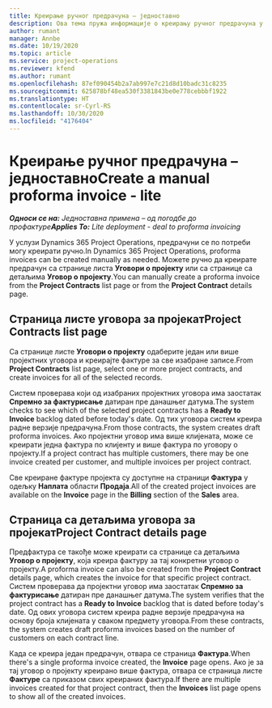 ```yaml
---
title: Креирање ручног предрачуна – једноставно
description: Ова тема пружа информације о креирању ручног предрачуна у услузи Project Operations.
author: rumant
manager: Annbe
ms.date: 10/19/2020
ms.topic: article
ms.service: project-operations
ms.reviewer: kfend
ms.author: rumant
ms.openlocfilehash: 87ef090454b2a7ab997e7c21d8d10badc31c8235
ms.sourcegitcommit: 625878bf48ea530f3381843be0e778cebbbf1922
ms.translationtype: HT
ms.contentlocale: sr-Cyrl-RS
ms.lasthandoff: 10/30/2020
ms.locfileid: "4176404"
---
```

# <a name="create-a-manual-proforma-invoice---lite"></a><span data-ttu-id="295fb-103">Креирање ручног предрачуна – једноставно</span><span class="sxs-lookup"><span data-stu-id="295fb-103">Create a manual proforma invoice - lite</span></span>

<span data-ttu-id="295fb-104">_**Односи се на:** Једноставна примена – од погодбе до профактуре_</span><span class="sxs-lookup"><span data-stu-id="295fb-104">_**Applies To:** Lite deployment - deal to proforma invoicing_</span></span>

<span data-ttu-id="295fb-105">У услузи Dynamics 365 Project Operations, предрачуни се по потреби могу креирати ручно.</span><span class="sxs-lookup"><span data-stu-id="295fb-105">In Dynamics 365 Project Operations, proforma invoices can be created manually as needed.</span></span> <span data-ttu-id="295fb-106">Можете ручно да креирате предрачун са странице листа **Уговори о пројекту** или са странице са детаљима **Уговор о пројекту**.</span><span class="sxs-lookup"><span data-stu-id="295fb-106">You can manually create a proforma invoice from the **Project Contracts** list page or from the **Project Contract** details page.</span></span>

##  <a name="project-contracts-list-page"></a><span data-ttu-id="295fb-107">Страница листе уговора за пројекат</span><span class="sxs-lookup"><span data-stu-id="295fb-107">Project Contracts list page</span></span>

<span data-ttu-id="295fb-108">Са странице листе **Уговори о пројекту** одаберите један или више пројектних уговора и креирајте фактуре за све изабране записе.</span><span class="sxs-lookup"><span data-stu-id="295fb-108">From **Project Contracts** list page, select one or more project contracts, and create invoices for all of the selected records.</span></span>

<span data-ttu-id="295fb-109">Систем проверава који од изабраних пројектних уговора има заостатак **Спремно за фактурисање** датиран пре данашњег датума.</span><span class="sxs-lookup"><span data-stu-id="295fb-109">The system checks to see which of the selected project contracts has a **Ready to Invoice** backlog  dated before today's date.</span></span> <span data-ttu-id="295fb-110">Од тих уговора систем креира радне верзије предрачуна.</span><span class="sxs-lookup"><span data-stu-id="295fb-110">From those contracts, the system creates draft proforma invoices.</span></span> <span data-ttu-id="295fb-111">Ако пројектни уговор има више клијената, може се креирати једна фактура по клијенту и више фактура по уговору о пројекту.</span><span class="sxs-lookup"><span data-stu-id="295fb-111">If a project contract has multiple customers, there may be one invoice created per customer, and multiple invoices per project contract.</span></span>

<span data-ttu-id="295fb-112">Све креиране фактуре пројекта су доступне на страници **Фактура** у одељку **Наплата** области **Продаја**.</span><span class="sxs-lookup"><span data-stu-id="295fb-112">All of the created project invoices are available on the **Invoice** page in the **Billing** section of the **Sales** area.</span></span>

## <a name="project-contract-details-page"></a><span data-ttu-id="295fb-113">Страница са детаљима уговора за пројекат</span><span class="sxs-lookup"><span data-stu-id="295fb-113">Project Contract details page</span></span>

<span data-ttu-id="295fb-114">Предфактура се такође може креирати са странице са детаљима **Уговор о пројекту**, која креира фактуру за тај конкретни уговор о пројекту.</span><span class="sxs-lookup"><span data-stu-id="295fb-114">A proforma invoice can also be created from the **Project Contract** details page, which creates the invoice for that specific project contract.</span></span> <span data-ttu-id="295fb-115">Систем проверава да пројектни уговор има заостатак **Спремно за фактурисање** датиран пре данашњег датума.</span><span class="sxs-lookup"><span data-stu-id="295fb-115">The system verifies that the project contract has a **Ready to Invoice** backlog that is dated before today's date.</span></span> <span data-ttu-id="295fb-116">Од ових уговора систем креира радне верзије предрачуна на основу броја клијената у сваком предмету уговора.</span><span class="sxs-lookup"><span data-stu-id="295fb-116">From these contracts, the system creates draft proforma invoices based on the number of customers on each contract line.</span></span>

<span data-ttu-id="295fb-117">Када се креира један предрачун, отвара се страница **Фактура**.</span><span class="sxs-lookup"><span data-stu-id="295fb-117">When there's a single proforma invoice created, the **Invoice** page opens.</span></span> <span data-ttu-id="295fb-118">Ако је за тај уговор о пројекту креирано више фактура, отвара се страница листе **Фактуре** са приказом свих креираних фактура.</span><span class="sxs-lookup"><span data-stu-id="295fb-118">If there are multiple invoices created for that project contract, then the **Invoices** list page opens to show all of the created invoices.</span></span>
